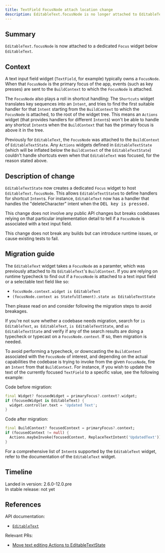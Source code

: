 ```yaml
---
title: TextField FocusNode attach location change
description: EditableText.focusNode is no longer attached to EditableTextState's BuildContext
---
```


## Summary

`EditableText.focusNode` is now attached to a dedicated `Focus` widget below
`EditableText`.

## Context

A text input field widget (`TextField`, for example) typically owns a `FocusNode`.
When that `FocusNode` is the primary focus of the app, events (such as key presses) 
are sent to the `BuildContext` to which the `FocusNode` is attached. 

The `FocusNode` also plays a roll in shortcut handling: The `Shortcuts` widget 
translates key sequences into an `Intent`, and tries to find the first suitable 
handler for that `Intent` starting from the `BuildContext` to which the `FocusNode` 
is attached, to the root of the widget tree. This means an `Actions` widget (that provides 
handlers for different `Intent`s) won't be able to handle any shortcut `Intent`s 
when the `BuildContext` that has the primary focus is above it in the tree.

Previously for `EditableText`, the `FocusNode` was attached to the `BuildContext`
of `EditableTextState`. Any `Actions` widgets defined in `EditableTextState` (which 
will be inflated below the `BuildContext` of the `EditableTextState`) couldn't 
handle shortcuts even when that `EditableText` was focused, for the reason stated 
above.

## Description of change

`EditableTextState` now creates a dedicated `Focus` widget to host `EditableText.focusNode`.
This allows `EditableTextState`s to define handlers for shortcut `Intent`s. For 
instance, `EditableText` now has a handler that handles the "deleteCharacter" intent
when the <kbd>DEL<kbd> key is pressed.

This change does not involve any public API changes but breaks codebases relying on 
that particular implementation detail to tell if a `FocusNode` is associated with a
text input field.

This change does not break any builds but can introduce runtime issues, or
cause existing tests to fail.

## Migration guide

The `EditableText` widget takes a `FocusNode` as a paramter, which was
previously attached to its `EditableText`'s `BuildContext`. If you are relying
on runtime typecheck to find out if a `FocusNode` is attached to a text input
field or a selectable text field like so:

- `focusNode.context.widget is EditableText`
- `(focusNode.context as StatefulElement).state as EditableTextState`

Then please read on and consider following the migration steps to avoid breakages.

If you're not sure whether a codebase needs migration, search for `is EditableText`,
`as EditableText`, `is EditableTextState`, and `as EditableTextState` and verify if
any of the search results are doing a typecheck or typecast on a `FocusNode.context`.
If so, then migration is needed.

To avoid performing a typecheck, or downcasting the `BuildContext` associated with the
`FocusNode` of interest, and depending on the actual capabilities the codebase is
trying to invoke from the given `FocusNode`, fire an `Intent` from that
`BuildContext`. For instance, if you wish to update the text of the currently focused
`TextField` to a specific value, see the following example:

Code before migration:

<!-- skip -->
```dart
final Widget? focusedWidget = primaryFocus?.context?.widget;
if (focusedWidget is EditableText) {
  widget.controller.text = 'Updated Text';
}
```

Code after migration:

<!-- skip -->
```dart
final BuildContext? focusedContext = primaryFocus?.context;
if (focusedContext != null) {
  Actions.maybeInvoke(focusedContext, ReplaceTextIntent('UpdatedText'));
}
```

For a comprehensive list of `Intent`s supported by the `EditableText` widget,
refer to the documentation of the `EditableText` widget.

## Timeline

Landed in version: 2.6.0-12.0.pre<br>
In stable release: not yet

## References

API documentation:

* [`EditableText`][]

Relevant PRs:

* [Move text editing Actions to EditableTextState][]

[`EditableText`]: {{site.master-api}}/flutter/widgets/EditableText-class.html
[Move text editing Actions to EditableTextState]: {{site.github}}/flutter/flutter/pull/90684

